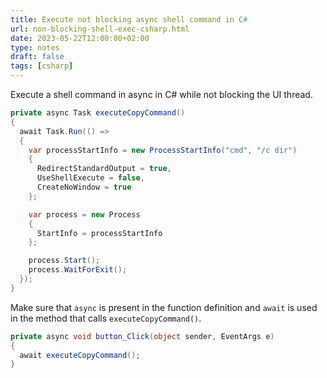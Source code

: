```yaml
---
title: Execute not blocking async shell command in C#
url: non-blocking-shell-exec-csharp.html
date: 2023-05-22T12:00:00+02:00
type: notes
draft: false
tags: [csharp]
---
```


Execute a shell command in async in C# while not blocking the UI thread.

```c#
private async Task executeCopyCommand()
{
  await Task.Run(() =>
  {
    var processStartInfo = new ProcessStartInfo("cmd", "/c dir")
    {
      RedirectStandardOutput = true,
      UseShellExecute = false,
      CreateNoWindow = true
    };

    var process = new Process
    {
      StartInfo = processStartInfo
    };

    process.Start();
    process.WaitForExit();
  });
}
```

Make sure that `async` is present in the function definition and `await` is used
in the method that calls `executeCopyCommand()`.

```c#
private async void button_Click(object sender, EventArgs e)
{
  await executeCopyCommand();
}
```

